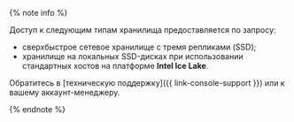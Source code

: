 {% note info %}


Доступ к следующим типам хранилища предоставляется по запросу:

* сверхбыстрое сетевое хранилище с тремя репликами (SSD);
* хранилище на локальных SSD-дисках при использовании стандартных хостов на платформе **Intel Ice Lake**.

Обратитесь в [техническую поддержку]({{ link-console-support }}) или к вашему аккаунт-менеджеру.


{% endnote %}
